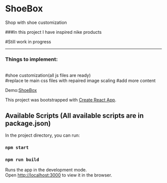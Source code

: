 # ShoeBox
Shop with shoe customization

###In this project I have inspired nike products

#Still work in progress
<hr>
<h3>Things to implement:</h3><br>
#shoe customization(all js files are ready)<br>
#replace te main css files with repaired image scaling
#add more content

 Demo:[ShoeBox](https://shoeBox.netlify.com)

This project was bootstrapped with [Create React App](https://github.com/facebook/create-react-app).

## Available Scripts (All available scripts are in package.json)

In the project directory, you can run:

### `npm start`
### `npm run build`
Runs the app in the development mode.\
Open [http://localhost:3000](http://localhost:3000) to view it in the browser.




